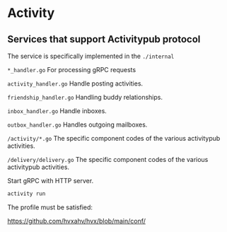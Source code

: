# Activity
## Services that support Activitypub protocol

The service is specifically implemented in the `./internal `

`*_handler.go` For processing gRPC requests

`activity_handler.go` Handle posting activities.

`friendship_handler.go` Handling buddy relationships.

`inbox_handler.go` Handle inboxes.

`outbox_handler.go` Handles outgoing mailboxes.

`/activity/*.go` The specific component codes of the various activitypub activities.

`/delivery/delivery.go` The specific component codes of the various activitypub activities.


Start gRPC with HTTP server.

```bash
activity run
```
The profile must be satisfied:

https://github.com/hvxahv/hvx/blob/main/conf/


